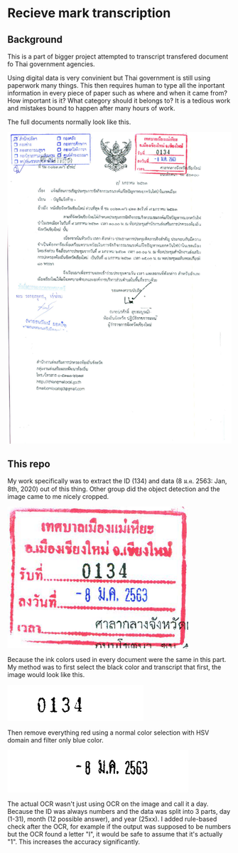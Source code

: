 # Recieve mark transcription

## Background
This is a part of bigger project attempted to transcript transfered document fo Thai government agencies.

Using digital data is very convinient but Thai government is still using paperwork many things. 
This then requires human to type all the inportant information in every piece of paper such as where and when it came from? How important is it? What category should it belongs to?
It is a tedious work and mistakes bound to happen after many hours of work. 

The full documents normally look like this.

![full doc](./images/126_000.png)

## This repo

My work specifically was to extract the ID (134) and data (8 ม.ค. 2563: Jan, 8th, 2020) out of this thing.
Other group did the object detection and the image came to me nicely cropped.

![red stamp](./images/raw1.png)

Because the ink colors used in every document were the same in this part. 
My method was to first select the black color and transcript that first, the image would look like this.

![red stamp](./images/id.png)

Then remove everything red using a normal color selection with HSV domain and filter only blue color.

![red stamp](./images/blue.png)

The actual OCR wasn't just using OCR on the image and call it a day. 
Because the ID was always numbers and the data was split into 3 parts, day (1-31), month (12 possible answer), and year (25xx).
I added rule-based check after the OCR, for example if the output was supposed to be numbers but the OCR found a letter "I", it would be safe to assume that it's actually "1".
This increases the accuracy significantly.